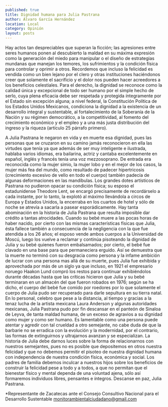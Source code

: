 ```yaml
---
published: true
title: Dignidad humana para Julia Pastrana
author: Álvaro García Hernández
location: Local
category: Opinión
layout: posts
---
```


Hay actos tan despreciables que superan la ficción; las agresiones entre seres humanos ponen al descubierto la maldad en su máxima expresión como la generación del miedo para manipular o el diseño de estrategias mundanas que manejan los temores, los sufrimientos y la condición física para controlar y oprimir a otros. Recordemos que incluso la felicidad es vendida como un bien lejano por el clero y otras instituciones haciéndonos creer que solamente el sacrificio y el dolor nos pueden hacer acreedores a los beneficios celestiales. Para el derecho, la dignidad se reconoce como la calidad única y excepcional de todo ser humano por el simple hecho de serlo, cuya plena eficacia debe ser respetada y protegida íntegramente por el Estado sin excepción alguna; a nivel federal, la Constitución Política de los Estados Unidos Mexicanos, condiciona la dignidad a la existencia de un desarrollo integral y sustentable, al fortalecimiento de la Soberanía de la Nación y su régimen democrático, a la competitividad, al fomento del crecimiento económico y el empleo y a una más justa distribución del ingreso y la riqueza (artículo 25 párrafo primero).

A Julia Pastrana le negaron en vida y en muerte esa dignidad, pues las personas que se cruzaron en su camino jamás reconocieron en ella las virtudes que tenía ya que además de ser muy inteligente e ilustrada, hablaba varios idiomas, era bailarina, actriz y cantaba excelentemente en español, inglés y francés tenía una voz mezzosoprano. De entrada era reconocida como la mujer simio, la mujer lobo y en el mejor de los casos, la mujer más fea del mundo, como resultado de padecer hipertricosis (crecimiento excesivo de vello en todo el cuerpo) también padecía de algunas deformaciones en las mandíbulas. Los grandes dotes artísticos de Pastrana no pudieron opacar su condición física; su esposo el estadunidense Theodore Lent, se encargó precisamente de recordárselo a cada instante, por lo tanto, la explotó al máximo llevándola a circos de Europa y Estados Unidos, la encerraba en los cuartos de hotel y sólo de noche se atrevía a sacarla a pasear esporádicamente. Hay tanta abominación en la historia de Julia Pastrana que resulta imposible dar crédito a tantas atrocidades. Cuando su bebé muere a las pocas horas de haber nacido, por cierto con las mismas características físicas que Julia, ésta fallece también a consecuencia de la negligencia con la que fue atendida a los 26 años; el esposo vende ambos cuerpos a la Universidad de Moscú, luego los vuelve a reclamar y continúa pisoteando la dignidad de Julia y su bebé quienes fueron embalsamados; por cierto, el bebé fue clavado en una base para que permaneciera erguido. Así se demuestra que la muerte no terminó con su desgracia como persona y la infame ambición de lucrar con una persona mas allá de su muerte, pues Julia fue exhibida y aprovechada por más de un siglo ya que incluso, en 1921 el empresario noruego Haakon Lund compró los restos para continuar exhibiéndolos durante décadas hasta que las críticas hicieron que Julia y su bebé terminaran en un almacén del que fueron robados en 1976; según se ha dicho, el cuerpo del bebé fue comido por roedores por lo que solamente el cuerpo de Julia pudo ser recuperado para darle sepultura en su tierra natal. En lo personal, celebro que pese a la distancia, al tiempo y gracias a la tenaz lucha de la artista mexicana Laura Anderson y algunas autoridades mexicanas, Julia Pastrana pudo por fin descansar en el panteón de Sinaloa de Leyva, de tanta maldad humana, de un exceso de agravios a su dignidad como mujer y como ser humano. Es lamentable como una persona puede atentar y agredir con tal crueldad a otro semejante, no cabe duda de que la barbarie no se erradica con la evolución y la modernidad, por el contrario, las formas de extinguirnos y ultrajarnos avanzan y se especializan. La historia de Julia debe darnos luces sobre la forma de relacionarnos con nuestros semejantes, pues no es posible que depositemos en otros nuestra felicidad y que no debemos permitir el pisoteo de nuestra dignidad humana con independencia de nuestra condición física, económica y social. Los padres de familia debemos inculcar a nuestros hijos sobre los beneficios de construir la felicidad pese a todo y a todos, a que no permitan que el bienestar físico y mental dependa de una voluntad ajena, sólo así formaremos individuos libres, pensantes e íntegros. Descanse en paz, Julia Pastrana. 

*Representante de Zacatecas ante el 
Consejo Consultivo Nacional para el Desarrollo Sustentable
monitorambientalciudadano@gmail.com
